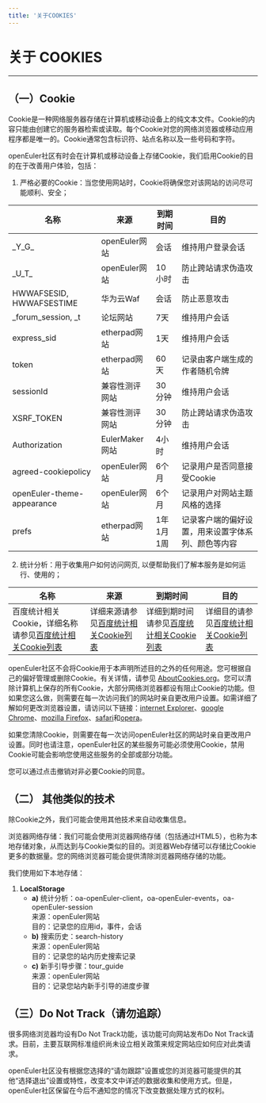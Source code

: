```yaml
---
title: '关于COOKIES'
---
```


<script setup>
  import CookieReset from '~@/components/CookieReset.vue';
</script>

<div class='markdown markdown-statement'>

# 关于 COOKIES

<hr/>

## （一）Cookie

Cookie是一种网络服务器存储在计算机或移动设备上的纯文本文件。Cookie的内容只能由创建它的服务器检索或读取。每个Cookie对您的网络浏览器或移动应用程序都是唯一的。Cookie通常包含标识符、站点名称以及一些号码和字符。

openEuler社区有时会在计算机或移动设备上存储Cookie，我们启用Cookie的目的在于改善用户体验，包括：

1. 严格必要的Cookie：当您使用网站时，Cookie将确保您对该网站的访问尽可能顺利、安全；

<table>
  <thead>
    <tr>
      <th>名称</th>
      <th>来源</th>
      <th>到期时间</th>
      <th>目的</th>
    </tr>
  </thead>
  <tbody>
    <tr>
      <td>_Y_G_</td>
      <td>openEuler网站</td>
      <td>会话</td>
      <td>维持用户登录会话</td>
    </tr>
    <tr>
      <td>_U_T_</td>
      <td>openEuler网站</td>
      <td>10小时</td>
      <td>防止跨站请求伪造攻击</td>
    </tr>
    <tr>
      <td>HWWAFSESID, HWWAFSESTIME</td>
      <td>华为云Waf</td>
      <td>会话</td>
      <td>防止恶意攻击</td>
    </tr>
    <tr>
      <td>_forum_session, _t</td>
      <td>论坛网站</td>
      <td>7天</td>
      <td>维持用户会话</td>
    </tr>
    <tr>
      <td>express_sid</td>
      <td>etherpad网站</td>
      <td>1天</td>
      <td>维持用户会话</td>
    </tr>
    <tr>
      <td>token</td>
      <td>etherpad网站</td>
      <td>60天</td>
      <td>记录由客户端生成的作者随机令牌</td>
    </tr>
    <tr>
      <td>sessionId</td>
      <td>兼容性测评网站</td>
      <td>30分钟</td>
      <td>维持用户会话</td>
    </tr>
    <tr>
      <td>XSRF_TOKEN</td>
      <td>兼容性测评网站</td>
      <td>30分钟</td>
      <td>防止跨站请求伪造攻击</td>
    </tr>
    <tr>
      <td>Authorization</td>
      <td>EulerMaker网站</td>
      <td>4小时</td>
      <td>维持用户会话</td>
    </tr>
    <tr>
      <td>agreed-cookiepolicy</td>
      <td>openEuler网站</td>
      <td>6个月</td>
      <td>记录用户是否同意接受Cookie</td>
    </tr>
    <tr>
      <td>openEuler-theme-appearance</td>
      <td>openEuler网站</td>
      <td>6个月</td>
      <td>记录用户对网站主题风格的选择</td>
    </tr>
    <tr>
      <td>prefs</td>
      <td>etherpad网站</td>
      <td>1年1月1周</td>
      <td>记录客户端的偏好设置，用来设置字体系列、颜色等内容</td>
    </tr>
  </tbody>
</table>

2. 统计分析：用于收集用户如何访问网页, 以便帮助我们了解本服务是如何运行、使用的；

<table>
  <thead>
    <tr>
      <th>名称</th>
      <th>来源</th>
      <th>到期时间</th>
      <th>目的</th>
    </tr>
  </thead>
  <tbody>
    <tr>
      <td>百度统计相关Cookie，详细名称请参见<a href="https://tongji.baidu.com/holmes/Analytics/隐私合规指南/百度统计相关Cookie列表/">百度统计相关Cookie列表</a></td>
      <td>详细来源请参见<a href="https://tongji.baidu.com/holmes/Analytics/隐私合规指南/百度统计相关Cookie列表/">百度统计相关Cookie列表</a></td>
      <td>详细到期时间请参见<a href="https://tongji.baidu.com/holmes/Analytics/隐私合规指南/百度统计相关Cookie列表/">百度统计相关Cookie列表</a></td>
      <td>详细目的请参见<a href="https://tongji.baidu.com/holmes/Analytics/隐私合规指南/百度统计相关Cookie列表/">百度统计相关Cookie列表</a></td>
    </tr>
  </tbody>
</table>

openEuler社区不会将Cookie用于本声明所述目的之外的任何用途。您可根据自己的偏好管理或删除Cookie。有关详情，请参见 [AboutCookies.org](https://www.aboutcookies.org/)。您可以清除计算机上保存的所有Cookie，大部分网络浏览器都设有阻止Cookie的功能。但如果您这么做，则需要在每一次访问我们的网站时亲自更改用户设置。如需详细了解如何更改浏览器设置，请访问以下链接：[internet Explorer](https://support.microsoft.com/zh-cn/help/17442/windows-internet-explorer-delete-manage-cookies)、[google Chrome](https://support.google.com/chrome/answer/95647)、[mozilla Firefox](https://support.mozilla.org/en-US/kb/cookies-information-websites-store-on-your-computer?redirectlocale=en-US&redirectslug=Cookies)、[safari](https://support.apple.com/kb/PH19214?locale=zh_CN)和[opera](https://help.opera.com/en/latest/security-and-privacy/)。

如果您清除Cookie，则需要在每一次访问openEuler社区的网站时亲自更改用户设置。同时也请注意，openEuler社区的某些服务可能必须使用Cookie，禁用Cookie可能会影响您使用这些服务的全部或部分功能。

您可以通过点击<CookieReset/>撤销对非必要Cookie的同意。

## （二） 其他类似的技术

除Cookie之外，我们可能会使用其他技术来自动收集信息。

浏览器网络存储：我们可能会使用浏览器网络存储（包括通过HTML5），也称为本地存储对象，从而达到与Cookie类似的目的。浏览器Web存储可以存储比Cookie更多的数据量。您的网络浏览器可能会提供清除浏览器网络存储的功能。

我们使用如下本地存储：

1. **LocalStorage**
   - **a)** 统计分析：oa-openEuler-client，oa-openEuler-events，oa-openEuler-session
     <br/>
     来源：openEuler网站
     <br/>
     目的：记录您的应用id，事件，会话
   - **b)** 搜索历史：search-history
     <br/>
     来源：openEuler网站
     <br/>
     目的：记录您的站内历史搜索记录
   - **c)** 新手引导步骤：tour_guide
     <br/>
     来源：openEuler网站
     <br/>
     目的：记录您站内新手引导的进度步骤

## （三）Do Not Track（请勿追踪）

很多网络浏览器均设有Do Not Track功能，该功能可向网站发布Do Not Track请求。目前，主要互联网标准组织尚未设立相关政策来规定网站应如何应对此类请求。

openEuler社区没有根据您选择的“请勿跟踪”设置或您的浏览器可能提供的其他“选择退出”设置或特性，改变本文中详述的数据收集和使用方式。但是，openEuler社区保留在今后不通知您的情况下改变数据处理方式的权利。

</div>
